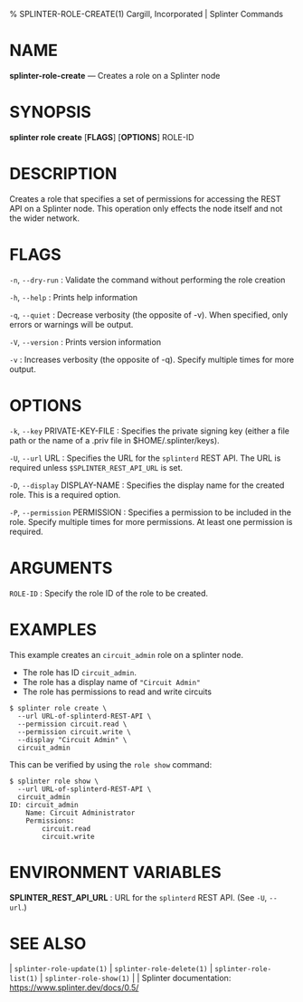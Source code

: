 % SPLINTER-ROLE-CREATE(1) Cargill, Incorporated | Splinter Commands
<!--
  Copyright 2018-2021 Cargill Incorporated
  Licensed under Creative Commons Attribution 4.0 International License
  https://creativecommons.org/licenses/by/4.0/
-->

NAME
====

**splinter-role-create** — Creates a role on a Splinter node

SYNOPSIS
========
**splinter role create** \[**FLAGS**\] \[**OPTIONS**\] ROLE-ID

DESCRIPTION
===========
Creates a role that specifies a set of permissions for accessing the REST API
on a Splinter node. This operation only effects the node itself and not the
wider network.

FLAGS
=====
`-n`, `--dry-run`
: Validate the command without performing the role creation

`-h`, `--help`
: Prints help information

`-q`, `--quiet`
: Decrease verbosity (the opposite of -v). When specified, only errors or
  warnings will be output.

`-V`, `--version`
: Prints version information

`-v`
: Increases verbosity (the opposite of -q). Specify multiple times for more
  output.

OPTIONS
=======
`-k`, `--key` PRIVATE-KEY-FILE
: Specifies the private signing key (either a file path or the name of a
  .priv file in $HOME/.splinter/keys).

`-U`, `--url` URL
: Specifies the URL for the `splinterd` REST API. The URL is required unless
  `$SPLINTER_REST_API_URL` is set.

`-D`, `--display` DISPLAY-NAME
: Specifies the display name for the created role. This is a required option.

`-P`, `--permission` PERMISSION
: Specifies a permission to be included in the role. Specify multiple times for
  more permissions. At least one permission is required.


ARGUMENTS
=========
`ROLE-ID`
: Specify the role ID of the role to be created.

EXAMPLES
========
This example creates an `circuit_admin` role on a splinter node.

* The role has ID `circuit_admin`.
* The role has a display name of `"Circuit Admin"`
* The role has permissions to read and write circuits


```
$ splinter role create \
  --url URL-of-splinterd-REST-API \
  --permission circuit.read \
  --permission circuit.write \
  --display "Circuit Admin" \
  circuit_admin
```

This can be verified by using the `role show` command:

```
$ splinter role show \
  --url URL-of-splinterd-REST-API \
  circuit_admin
ID: circuit_admin
    Name: Circuit Administrator
    Permissions:
        circuit.read
        circuit.write
```

ENVIRONMENT VARIABLES
=====================
**SPLINTER_REST_API_URL**
: URL for the `splinterd` REST API. (See `-U`, `--url`.)

SEE ALSO
========
| `splinter-role-update(1)`
| `splinter-role-delete(1)`
| `splinter-role-list(1)`
| `splinter-role-show(1)`
|
| Splinter documentation: https://www.splinter.dev/docs/0.5/
